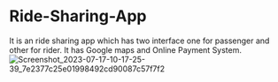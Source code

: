 # Ride-Sharing-App
It is an ride sharing app which has two interface one for passenger and other for rider. It has Google maps and Online Payment System.
![Screenshot_2023-07-17-10-17-25-39_7e2377c25e01998492cd90087c57f7f2](https://github.com/SachinChillalshetti/Ride-Sharing-App/assets/109266303/266a7ea5-c55e-4ca9-aa5a-0feef2c9992d)
